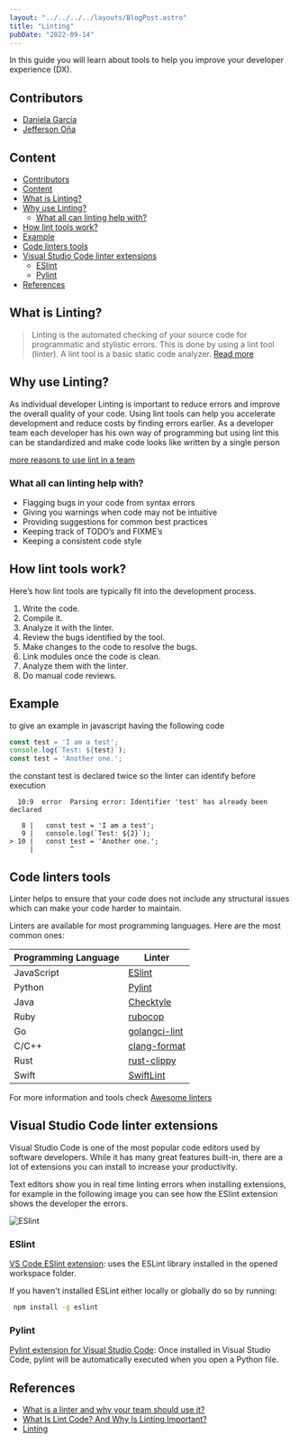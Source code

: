 ```yaml
---
layout: "../../../../layouts/BlogPost.astro"
title: "Linting"
pubDate: "2022-09-14"
---
```


In this guide you will learn about tools to help you improve your developer experience (DX).

## Contributors

- [Daniela García ](https://github.com/dsgarcia8)
- [Jefferson Oña](https://github.com/jeffqev)

## Content

- [Contributors](#contributors)
- [Content](#content)
- [What is Linting?](#what-is-linting)
- [Why use Linting?](#why-use-linting)
  - [What all can linting help with?](#what-all-can-linting-help-with)
- [How lint tools work?](#how-lint-tools-work)
- [Example](#example)
- [Code linters tools](#code-linters-tools)
- [Visual Studio Code linter extensions](#visual-studio-code-linter-extensions)
  - [ESlint](#eslint)
  - [Pylint](#pylint)
- [References](#references)

## What is Linting?

> Linting is the automated checking of your source code for programmatic and stylistic errors. This is done by using a lint tool (linter). A lint tool is a basic static code analyzer. [Read more](https://www.perforce.com/blog/qac/what-lint-code-and-why-linting-important)

## Why use Linting?

As individual developer Linting is important to reduce errors and improve the overall quality of your code. Using lint tools can help you accelerate development and reduce costs by finding errors earlier. As a developer team each developer has his own way of programming but using lint this can be standardized and make code looks like written by a single person

[more reasons to use lint in a team](https://sourcelevel.io/blog/what-is-a-linter-and-why-your-team-should-use-it)

### What all can linting help with?

- Flagging bugs in your code from syntax errors
- Giving you warnings when code may not be intuitive
- Providing suggestions for common best practices
- Keeping track of TODO’s and FIXME’s
- Keeping a consistent code style

## How lint tools work?

Here’s how lint tools are typically fit into the development process.

1. Write the code.
2. Compile it.
3. Analyze it with the linter.
4. Review the bugs identified by the tool.
5. Make changes to the code to resolve the bugs.
6. Link modules once the code is clean.
7. Analyze them with the linter.
8. Do manual code reviews.

## Example

to give an example in javascript having the following code

``` javascript
const test = 'I am a test';
console.log(`Test: ${test}`);
const test = 'Another one.';
```

the constant test is declared twice so the linter can identify before execution

``` text
  10:9  error  Parsing error: Identifier 'test' has already been declared

   8 |   const test = 'I am a test';
   9 |   console.log(`Test: ${2}`);
> 10 |   const test = 'Another one.';
     |         ^
```

## Code linters tools

Linter helps to ensure that your code does not include any structural issues which can make your code harder to maintain.

Linters are available for most programming languages. Here are the most common ones:

| Programming Language | Linter|
| ------ | ------ |
| JavaScript | [ESlint](https://github.com/eslint/eslint)|
| Python | [Pylint](https://pylint.pycqa.org/en/latest/) |
| Java | [Checktyle](https://checkstyle.org/)|
| Ruby |[rubocop](https://github.com/rubocop/rubocop) |
| Go | [golangci-lint](https://github.com/golangci/golangci-lint) |
| C/C++| [clang-format](https://clang.llvm.org/docs/ClangFormat.html) |
| Rust | [rust-clippy](https://github.com/rust-lang/rust-clippy) |
| Swift | [SwiftLint](https://github.com/realm/SwiftLint) |

For more information and tools check [Awesome linters](https://github.com/caramelomartins/awesome-linters#go)

## Visual Studio Code linter extensions

Visual Studio Code is one of the most popular code editors used by software developers. While it has many great features built-in, there are a lot of extensions you can install to increase your productivity.

Text editors show you in real time linting errors when installing extensions,
for example in the following image you can see how the ESlint extension shows the developer the errors.

![ESlint](https://debug.to/?qa=blob&qa_blobid=3301089410252071586)

### ESlint

[VS Code ESlint extension](https://marketplace.visualstudio.com/items?itemName=dbaeumer.vscode-eslint): uses the ESLint library installed in the opened workspace folder.

If you haven't installed ESLint either locally or globally do so by running:

```bash
 npm install -g eslint
```

### Pylint

[Pylint extension for Visual Studio Code](https://github.com/microsoft/vscode-pylint): Once installed in Visual Studio Code, pylint will be automatically executed when you open a Python file.

## References

- [What is a linter and why your team should use it?](https://sourcelevel.io/blog/what-is-a-linter-and-why-your-team-should-use-it)
- [What Is Lint Code? And Why Is Linting Important?](https://www.perforce.com/blog/qac/what-lint-code-and-why-linting-important)
- [Linting](https://developerexperience.io/practices/linting)
